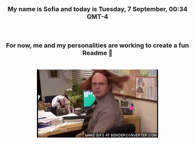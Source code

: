 


<div align="center">
<h3 >My name is Sofia and today is Tuesday, 7 September, 00:34 GMT-4</h3><br>
<h3 >For now, me and my personalities are working to create a fun Readme 👋
</h3><br>
<img src='img/dwight.gif' alt='working...'/>
</div>
